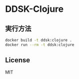 # DDSK-Clojure

## 実行方法

```bash
docker build -t ddsk:clojure .
docker run --rm -t ddsk:clojure
```

## License

MIT
